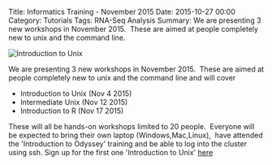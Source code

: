 Title: Informatics Training - November 2015
Date: 2015-10-27 00:00
Category: Tutorials
Tags: RNA-Seq Analysis
Summary: We are presenting 3 new workshops in November 2015.  These are aimed at people completely new to unix and the command line.

![Introduction to Unix]({static}/images/intro-to-unix-banner.png)

We are presenting 3 new workshops in November 2015.  These are aimed at people completely new to unix and the command line and will cover

*   Introduction to Unix (Nov 4 2015)
*   Intermediate Unix (Nov 12 2015)
*   Introduction to R (Nov 17 2015)

These will all be hands-on workshops limited to 20 people.  Everyone will be expected to bring their own laptop (Windows,Mac,Linux),  have attended the 'Introduction to Odyssey' training and be able to log into the cluster using ssh. Sign up for the first one 'Introduction to Unix' [here](https://www.eventbrite.com/e/introduction-to-unix-tickets-19250843792)
